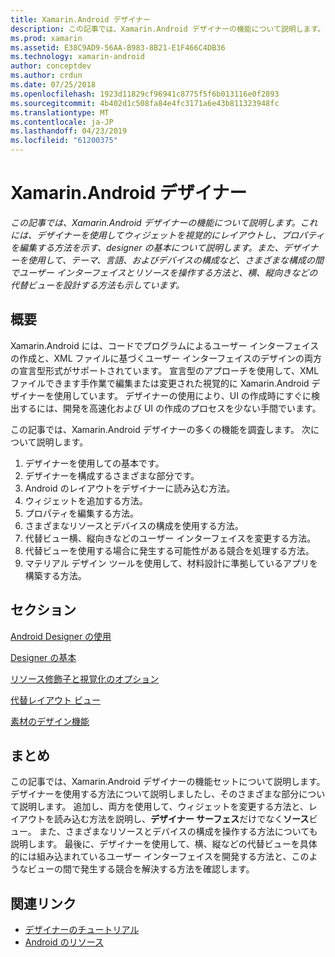 ```yaml
---
title: Xamarin.Android デザイナー
description: この記事では、Xamarin.Android デザイナーの機能について説明します。 これには、デザイナーを使用してウィジェットを視覚的にレイアウトし、プロパティを編集する方法を示す、designer の基本について説明します。 また、デザイナーを使用して、テーマ、言語、およびデバイスの構成など、さまざまな構成の間でユーザー インターフェイスとリソースを操作する方法と、横、縦向きなどの代替ビューを設計する方法も示しています。
ms.prod: xamarin
ms.assetid: E38C9AD9-56AA-B983-8B21-E1F466C4DB36
ms.technology: xamarin-android
author: conceptdev
ms.author: crdun
ms.date: 07/25/2018
ms.openlocfilehash: 1923d11829cf96941c8775f5f6b013116e0f2893
ms.sourcegitcommit: 4b402d1c508fa84e4fc3171a6e43b811323948fc
ms.translationtype: MT
ms.contentlocale: ja-JP
ms.lasthandoff: 04/23/2019
ms.locfileid: "61200375"
---
```

# <a name="xamarinandroid-designer"></a>Xamarin.Android デザイナー

_この記事では、Xamarin.Android デザイナーの機能について説明します。これには、デザイナーを使用してウィジェットを視覚的にレイアウトし、プロパティを編集する方法を示す、designer の基本について説明します。また、デザイナーを使用して、テーマ、言語、およびデバイスの構成など、さまざまな構成の間でユーザー インターフェイスとリソースを操作する方法と、横、縦向きなどの代替ビューを設計する方法も示しています。_


## <a name="overview"></a>概要

Xamarin.Android には、コードでプログラムによるユーザー インターフェイスの作成と、XML ファイルに基づくユーザー インターフェイスのデザインの両方の宣言型形式がサポートされています。
宣言型のアプローチを使用して、XML ファイルできます手作業で編集または変更された視覚的に Xamarin.Android デザイナーを使用しています。 デザイナーの使用により、UI の作成時にすぐに検出するには、開発を高速化および UI の作成のプロセスを少ない手間でいます。

この記事では、Xamarin.Android デザイナーの多くの機能を調査します。 次について説明します。

1.  デザイナーを使用しての基本です。
2.  デザイナーを構成するさまざまな部分です。
3.  Android のレイアウトをデザイナーに読み込む方法。
4.  ウィジェットを追加する方法。
5.  プロパティを編集する方法。
6.  さまざまなリソースとデバイスの構成を使用する方法。
7.  代替ビュー横、縦向きなどのユーザー インターフェイスを変更する方法。 
8.  代替ビューを使用する場合に発生する可能性がある競合を処理する方法。 
9.  マテリアル デザイン ツールを使用して、材料設計に準拠しているアプリを構築する方法。



## <a name="sections"></a>セクション

 [Android Designer の使用](~/android/user-interface/android-designer/designer-walkthrough.md)

 [Designer の基本](~/android/user-interface/android-designer/designer-basics.md)

 [リソース修飾子と視覚化のオプション](~/android/user-interface/android-designer/resource-qualifiers.md)

 [代替レイアウト ビュー](~/android/user-interface/android-designer/alternative-layout-views.md)

 [素材のデザイン機能](~/android/user-interface/android-designer/material-design-features.md)



## <a name="summary"></a>まとめ

この記事では、Xamarin.Android デザイナーの機能セットについて説明します。
デザイナーを使用する方法について説明しましたし、そのさまざまな部分について説明します。 追加し、両方を使用して、ウィジェットを変更する方法と、レイアウトを読み込む方法を説明し、**デザイナー サーフェス**だけでなく**ソース**ビュー。 また、さまざまなリソースとデバイスの構成を操作する方法についても説明します。 最後に、デザイナーを使用して、横、縦などの代替ビューを具体的には組み込まれているユーザー インターフェイスを開発する方法と、このようなビューの間で発生する競合を解決する方法を確認します。



## <a name="related-links"></a>関連リンク

- [デザイナーのチュートリアル](~/android/user-interface/android-designer/designer-walkthrough.md)
- [Android のリソース](~/android/app-fundamentals/resources-in-android/index.md)

